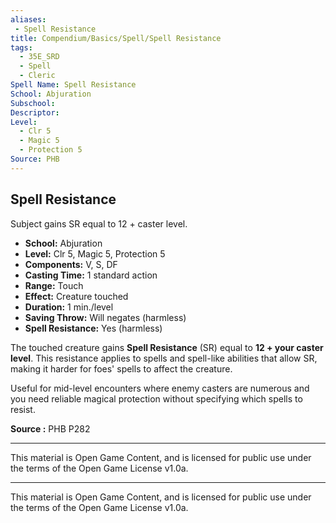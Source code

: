 ```yaml
---
aliases:
 - Spell Resistance
title: Compendium/Basics/Spell/Spell Resistance
tags:
  - 35E_SRD
  - Spell
  - Cleric
Spell Name: Spell Resistance
School: Abjuration
Subschool:
Descriptor:
Level:
  - Clr 5
  - Magic 5
  - Protection 5
Source: PHB
---
```


## Spell Resistance

Subject gains SR equal to 12 + caster level.

- **School:** Abjuration  
- **Level:** Clr 5, Magic 5, Protection 5  
- **Components:** V, S, DF  
- **Casting Time:** 1 standard action  
- **Range:** Touch  
- **Effect:** Creature touched  
- **Duration:** 1 min./level  
- **Saving Throw:** Will negates (harmless)  
- **Spell Resistance:** Yes (harmless)  

The touched creature gains **Spell Resistance** (SR) equal to **12 + your caster level**. This resistance applies to spells and spell-like abilities that allow SR, making it harder for foes' spells to affect the creature.

Useful for mid-level encounters where enemy casters are numerous and you need reliable magical protection without specifying which spells to resist.

**Source :** PHB P282

---


This material is Open Game Content, and is licensed for public use under  
the terms of the Open Game License v1.0a.

---

This material is Open Game Content, and is licensed for public use under the terms of the Open Game License v1.0a.

